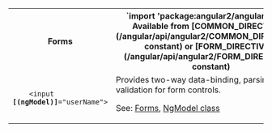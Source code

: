 <table id="forms">

<tr>
  <th>Forms</th>
  <th markdown="1">
  `import 'package:angular2/angular2.dart';`
  Available from [COMMON_DIRECTIVES](/angular/api/angular2/COMMON_DIRECTIVES-constant) or
  [FORM_DIRECTIVES](/angular/api/angular2/FORM_DIRECTIVES-constant) 
  </th>
</tr>

<tr>
  <td class="nowrap"><code class="prettyprint lang-html">
    &lt;input <b>[(ngModel)]</b>="userName">
  </code></td>
  <td markdown="1">
  Provides two-way data-binding, parsing, and validation for form controls.

  See: [Forms](/angular/guide/forms),
  [NgModel class](/angular/api/angular2/NgModel-class)
  </td>
</tr>

</table>
